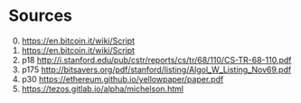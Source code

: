 # Sources

0. https://en.bitcoin.it/wiki/Script
1. https://en.bitcoin.it/wiki/Script
2. p18 http://i.stanford.edu/pub/cstr/reports/cs/tr/68/110/CS-TR-68-110.pdf
3. p175 http://bitsavers.org/pdf/stanford/listing/Algol_W_Listing_Nov69.pdf
4. p30 https://ethereum.github.io/yellowpaper/paper.pdf
5. https://tezos.gitlab.io/alpha/michelson.html
